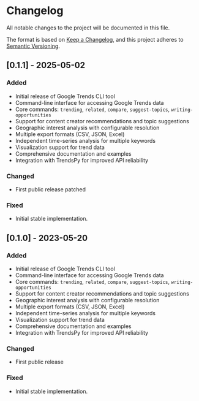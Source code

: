 # Changelog

All notable changes to the project will be documented in this file.

The format is based on [Keep a Changelog](https://keepachangelog.com/en/1.0.0/),
and this project adheres to [Semantic Versioning](https://semver.org/spec/v2.0.0.html).


## [0.1.1] - 2025-05-02

### Added
- Initial release of Google Trends CLI tool
- Command-line interface for accessing Google Trends data
- Core commands: `trending`, `related`, `compare`, `suggest-topics`, `writing-opportunities`
- Support for content creator recommendations and topic suggestions
- Geographic interest analysis with configurable resolution
- Multiple export formats (CSV, JSON, Excel)
- Independent time-series analysis for multiple keywords
- Visualization support for trend data
- Comprehensive documentation and examples
- Integration with TrendsPy for improved API reliability

### Changed
- First public release patched

### Fixed
- Initial stable implementation.


## [0.1.0] - 2023-05-20

### Added
- Initial release of Google Trends CLI tool
- Command-line interface for accessing Google Trends data
- Core commands: `trending`, `related`, `compare`, `suggest-topics`, `writing-opportunities`
- Support for content creator recommendations and topic suggestions
- Geographic interest analysis with configurable resolution
- Multiple export formats (CSV, JSON, Excel)
- Independent time-series analysis for multiple keywords
- Visualization support for trend data
- Comprehensive documentation and examples
- Integration with TrendsPy for improved API reliability

### Changed
- First public release

### Fixed
- Initial stable implementation.
